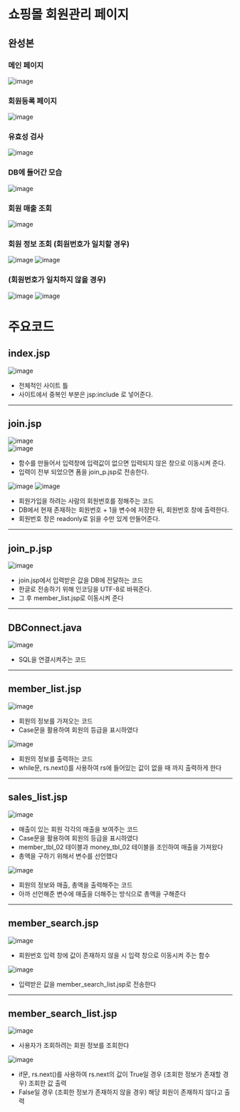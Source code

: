 # 쇼핑몰 회원관리 페이지


## 완성본

### 메인 페이지
![image](https://github.com/user-attachments/assets/5b2c830c-40aa-457c-b741-773e150033cf)
### 회원등록 페이지
![image](https://github.com/user-attachments/assets/7714577e-34e9-49c0-8eab-df8e07a6001b)
### 유효성 검사
![image](https://github.com/user-attachments/assets/e4d833c7-8a7c-438d-a441-ee8585109341)
### DB에 들어간 모습
![image](https://github.com/user-attachments/assets/253f39e7-bc82-473d-94db-04e93fa2920c)
### 회원 매출 조회
![image](https://github.com/user-attachments/assets/7c811864-d3d2-4fe8-a4ed-c6ca9cc637fb)
### 회원 정보 조회 (회원번호가 일치할 경우)
![image](https://github.com/user-attachments/assets/25396fa1-772a-41c1-b59f-700965d6fea7)
![image](https://github.com/user-attachments/assets/1f2a7ea0-2239-4f31-acbd-68e4b3cd4edd)
### (회원번호가 일치하지 않을 경우)
![image](https://github.com/user-attachments/assets/ad65994a-d82d-4bd2-a8c9-94c94f1d2b51)
![image](https://github.com/user-attachments/assets/c4ec843b-becb-49ae-903c-dff7aa9fc1cf)




# 주요코드
## index.jsp
![image](https://github.com/user-attachments/assets/ad69a05a-16bd-46cd-badb-ca77bb9f9543)
+ 전체적인 사이트 틀
+ 사이트에서 중복인 부분은 jsp:include 로 넣어준다.
---
## join.jsp
![image](https://github.com/user-attachments/assets/598db99c-1802-48b6-9896-6dcb1e96431f)   
![image](https://github.com/user-attachments/assets/66fe5e44-fb6a-4657-bb46-a7c1dc88e602)


+ 함수를 만들어서 입력창에 입력값이 없으면 입력되지 않은 창으로 이동시켜 준다.
+ 입력이 전부 되었으면 폼을 join_p.jsp로 전송한다.

![image](https://github.com/user-attachments/assets/4f856b72-8e7b-47b9-8253-50abcd6e11cd)
![image](https://github.com/user-attachments/assets/2e38ee38-e26f-473d-bf0a-2e50eebbc98e)


+ 회원가입을 하려는 사람의 회원번호를 정해주는 코드
+ DB에서 현재 존재하는 회원번호 + 1을 변수에 저장한 뒤, 회원번호 창에 출력한다.
+ 회원번호 창은 readonly로 읽을 수만 있게 만들어준다.
---
## join_p.jsp
![image](https://github.com/user-attachments/assets/f7464ebb-d363-4492-8dcd-8b9d7e15402f)

+ join.jsp에서 입력받은 값을 DB에 전달하는 코드
+ 한글로 전송하기 위해 인코딩을 UTF-8로 바꿔준다.
+ 그 후 member_list.jsp로 이동시켜 준다
---
## DBConnect.java
![image](https://github.com/user-attachments/assets/32c26442-9e5b-4535-bfb4-4c720278ddf2)
+ SQL을 연결시켜주는 코드

---
## member_list.jsp
![image](https://github.com/user-attachments/assets/5bfa249f-ac4c-40e9-b411-11a2313059a9)

+ 회원의 정보를 가져오는 코드
+ Case문을 활용하여 회원의 등급을 표시하였다


![image](https://github.com/user-attachments/assets/8e609925-44e5-483d-9313-2c6ecfb2eff1)
+ 회원의 정보를 출력하는 코드
+ while문, rs.next()를 사용하여 rs에 들어있는 값이 없을 때 까지 출력하게 한다

---
## sales_list.jsp
![image](https://github.com/user-attachments/assets/af76f90c-3345-4605-be88-679077b509e4)

+ 매출이 있는 회원 각각의 매출을 보여주는 코드
+ Case문을 활용하여 회원의 등급을 표시하였다
+ member_tbl_02 테이블과 money_tbl_02 테이블을 조인하여 매출을 가져왔다
+ 총액을 구하기 위해서 변수를 선언했다


![image](https://github.com/user-attachments/assets/85ae6c50-8d8e-4655-b76b-86aa47a57718)
  
+ 회원의 정보와 매출, 총액을 출력해주는 코드
+ 아까 선언해준 변수에 매출을 더해주는 방식으로 총액을 구해준다

---
## member_search.jsp
![image](https://github.com/user-attachments/assets/403a4d2f-976e-4bdb-88c9-60f91e4d0bd9)

+ 회원번호 입력 창에 값이 존재하지 않을 시 입력 창으로 이동시켜 주는 함수


![image](https://github.com/user-attachments/assets/92494179-a6f0-4e0b-a90c-d4676b8abd93)
+ 입력받은 값을 member_search_list.jsp로 전송한다

---
## member_search_list.jsp
![image](https://github.com/user-attachments/assets/3fd53140-2713-482b-a622-1a9ba48908f6)
+ 사용자가 조회하려는 회원 정보를 조회한다

![image](https://github.com/user-attachments/assets/75761a88-3143-4db9-99f7-397d0c60eea7)
+ if문, rs.next()를 사용하여 rs.next의 값이 True일 경우 (조회한 정보가 존재할 경우) 조회한 값 출력
+ False일 경우 (조회한 정보가 존재하지 않을 경우) 해당 회원이 존재하지 않다고 출력







